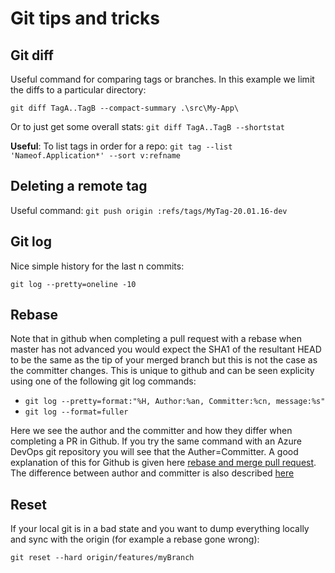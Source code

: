 # Git tips and tricks

## Git diff

Useful command for comparing tags or branches. In this example we limit the diffs to a particular directory:

`git diff TagA..TagB --compact-summary .\src\My-App\`

Or to just get some overall stats: `git diff TagA..TagB --shortstat`

**Useful**: To list tags in order for a repo: `git tag --list 'Nameof.Application*' --sort v:refname`

## Deleting a remote tag

Useful command: `git push origin :refs/tags/MyTag-20.01.16-dev`

## Git log

Nice simple history for the last n commits:

`git log --pretty=oneline -10`

## Rebase

Note that in github when completing a pull request with a rebase when master has not advanced you would expect the SHA1 of the
resultant HEAD to be the same as the tip of your merged branch but this is not the case as the committer changes. This is unique 
to github and can be seen explicity using one of the following git log commands:

- `git log --pretty=format:"%H, Author:%an, Committer:%cn, message:%s"`
- `git log --format=fuller`

Here we see the author and the committer and how they differ when completing a PR in Github. If you try the same command with an Azure DevOps git repository you will see that the Auther=Committer. A good explanation of this for Github is given here [rebase and merge pull request](https://help.github.com/en/github/collaborating-with-issues-and-pull-requests/about-pull-request-merges#rebase-and-merge-your-pull-request-commits). The difference between author and committer is also described [here](https://git-scm.com/book/en/v2/Git-Basics-Viewing-the-Commit-History)

## Reset

If your local git is in a bad state and you want to dump everything locally and sync with the origin (for example a rebase gone wrong):

`git reset --hard origin/features/myBranch`

